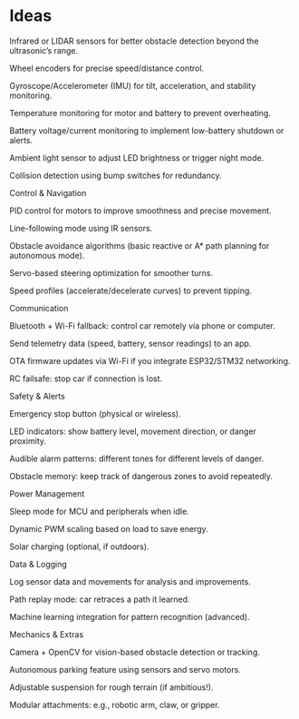 # Ideas

Infrared or LIDAR sensors for better obstacle detection beyond the ultrasonic’s range.

Wheel encoders for precise speed/distance control.

Gyroscope/Accelerometer (IMU) for tilt, acceleration, and stability monitoring.

Temperature monitoring for motor and battery to prevent overheating.

Battery voltage/current monitoring to implement low-battery shutdown or alerts.

Ambient light sensor to adjust LED brightness or trigger night mode.

Collision detection using bump switches for redundancy.

Control & Navigation

PID control for motors to improve smoothness and precise movement.

Line-following mode using IR sensors.

Obstacle avoidance algorithms (basic reactive or A* path planning for autonomous mode).

Servo-based steering optimization for smoother turns.

Speed profiles (accelerate/decelerate curves) to prevent tipping.

Communication

Bluetooth + Wi-Fi fallback: control car remotely via phone or computer.

Send telemetry data (speed, battery, sensor readings) to an app.

OTA firmware updates via Wi-Fi if you integrate ESP32/STM32 networking.

RC failsafe: stop car if connection is lost.

Safety & Alerts

Emergency stop button (physical or wireless).

LED indicators: show battery level, movement direction, or danger proximity.

Audible alarm patterns: different tones for different levels of danger.

Obstacle memory: keep track of dangerous zones to avoid repeatedly.

Power Management

Sleep mode for MCU and peripherals when idle.

Dynamic PWM scaling based on load to save energy.

Solar charging (optional, if outdoors).

Data & Logging

Log sensor data and movements for analysis and improvements.

Path replay mode: car retraces a path it learned.

Machine learning integration for pattern recognition (advanced).

Mechanics & Extras

Camera + OpenCV for vision-based obstacle detection or tracking.

Autonomous parking feature using sensors and servo motors.

Adjustable suspension for rough terrain (if ambitious!).

Modular attachments: e.g., robotic arm, claw, or gripper.
